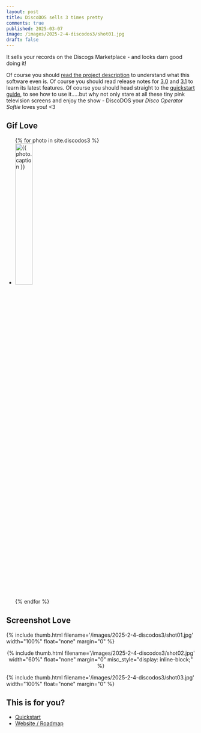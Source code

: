 ```yaml
---
layout: post
title: DiscoDOS sells 3 times pretty
comments: true
published: 2025-03-07
image: /images/2025-2-4-discodos3/shot01.jpg
draft: false
---
```


It sells your records on the Discogs Marketplace - and looks darn good doing it!

Of course you should [read the project description](https://github.com/JOJ0/discodos/blob/master/README.md) to understand what this software even is. Of course you should read release notes for [3.0](https://github.com/JOJ0/discodos/releases/tag/v3.0) and [3.1](https://github.com/JOJ0/discodos/releases/tag/v3.1.0) to learn its latest features. Of course you should head straight to the [quickstart guide](https://discodos.readthedocs.io/en/latest/QUICKSTART.html), to see how to use it.....but why not only stare at all these tiny pink television screens and enjoy the show - DiscoDOS your _Disco Operator Softie_ loves you! <3

<a name="chapter_1"></a>

## Gif Love

<div class="photo-gallery-frame clearfix">
  <ul class="photo-gallery-list">
    {% for photo in site.discodos3 %}
    <li>
      <a href="{{ photo.url | prepend: site.baseurl }}" name="{{ photo.title }}">
        <img src="{{ photo.image-path }}" alt="{{ photo.caption }}" style="width: 31%" />
      </a>
    </li>
    {% endfor %}
  </ul>
</div>

## Screenshot Love

{% include thumb.html filename='/images/2025-2-4-discodos3/shot01.jpg' width="100%" float="none" margin="0" %}

<div style="display: block; text-align: center;">
{% include thumb.html filename='/images/2025-2-4-discodos3/shot02.jpg' width="60%" float="none" margin="0" misc_style="display: inline-block;" %}
</div>

{% include thumb.html filename='/images/2025-2-4-discodos3/shot03.jpg' width="100%" float="none" margin="0" %}


## This is for you?

- [Quickstart](https://discodos.readthedocs.io/en/latest/QUICKSTART.html)
- [Website / Roadmap](https://discodos.jojotodos.net)
